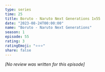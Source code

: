 ```yaml
---
type: series
time: 25
title: Boruto - Naruto Next Generations 1x55
date: "2023-08-24T00:00:00"
name: "Boruto - Naruto Next Generations"
season: 1
episode: 55
rating: 3
ratingEmoji: "⭐️⭐️⭐️"
share: false
---
```


_[No review was written for this episode]_
